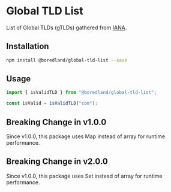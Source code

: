 # Global TLD List

List of Global TLDs (gTLDs) gathered from [IANA](http://data.iana.org/TLD/tlds-alpha-by-domain.txt).

## Installation

```sh
npm install @boredland/global-tld-list --save
```

## Usage

```js
import { isValidTLD } from "@boredland/global-tld-list";

const isValid = isValidTLD("com");
```

## Breaking Change in v1.0.0

Since v1.0.0, this package uses Map instead of array for runtime performance.

## Breaking Change in v2.0.0

Since v1.0.0, this package uses Set instead of array for runtime performance.
